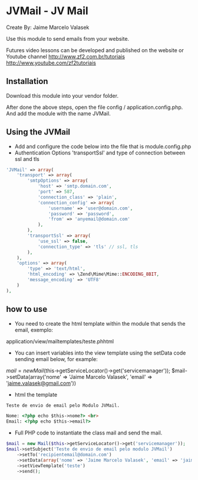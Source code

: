 JVMail - JV Mail
================
Create By: Jaime Marcelo Valasek

Use this module to send emails from your website.

Futures video lessons can be developed and published on the website or Youtube channel http://www.zf2.com.br/tutoriais http://www.youtube.com/zf2tutoriais

Installation
-----
Download this module into your vendor folder.

After done the above steps, open the file config / application.config.php. And add the module with the name JVMail.


Using the JVMail
-----

 - Add and configure the code below into the file that is module.config.php
 - Authentication Options 'transportSsl' and type of connection between ssl and tls

```php
'JVMail' => array(
    'transport' => array(
        'smtpOptions' => array(
            'host' => 'smtp.domain.com',
            'port' => 587,
            'connection_class' => 'plain',
            'connection_config' => array(
                'username' => 'user@domain.com',
                'password' => 'password',
                'from' => 'anyemail@domain.com'
            ),
        ),
        'transportSsl' => array(
            'use_ssl' => false,
            'connection_type' => 'tls' // ssl, tls
        ),
    ),
    'options' => array(
        'type' => 'text/html',
        'html_encoding' => \Zend\Mime\Mime::ENCODING_8BIT,
        'message_encoding' => 'UTF8'
    )
),
```
    
how to use
-----

 - You need to create the html template within the module that sends the email, exemplo:
 
application/view/mailtemplates/teste.phhtml

 - You can insert variables into the view template using the setData code sending email below, for example:
 
 $mail = new Mail($this->getServiceLocator()->get('servicemanager'));
 $mail->setData(array('nome' => 'Jaime Marcelo Valasek', 'email' => 'jaime.valasek@gmail.com'))
 
 - html the template
 
 ```html
 Teste de envio de email pelo Modulo JVMail.

 Nome: <?php echo $this->nome?> <br>
 Email: <?php echo $this->email?>
 ```
 - Full PHP code to instantiate the class mail and send the mail.
 
```php
$mail = new Mail($this->getServiceLocator()->get('servicemanager'));
$mail->setSubject('Teste de envio de email pelo modulo JVMail')
    ->setTo('recipientemail@domain.com')
    ->setData(array('nome' => 'Jaime Marcelo Valasek', 'email' => 'jaime.valasek@gmail.com'))
    ->setViewTemplate('teste')
    ->send();
```